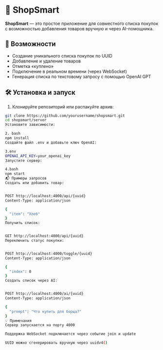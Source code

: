 # 🛒 ShopSmart

**ShopSmart** — это простое приложение для совместного списка покупок с возможностью добавления товаров вручную и через AI-помощника.

## 🚀 Возможности

- Создание уникального списка покупок по UUID
- Добавление и удаление товаров
- Отметка «куплено»
- Подключение в реальном времени (через WebSocket)
- Генерация списка по текстовому запросу с помощью OpenAI GPT

## 🛠 Установка и запуск

1. Клонируйте репозиторий или распакуйте архив:

```bash
git clone https://github.com/yourusername/shopsmart.git
cd shopsmart/server
Установите зависимости:

2. bash
npm install
Создайте файл .env и добавьте ключ OpenAI:

3.env
OPENAI_API_KEY=your_openai_key
Запустите сервер:

4.bash
npm start
📬 Примеры запросов
Создать или добавить товар:


POST http://localhost:4000/api/{uuid}
Content-Type: application/json

{
  "item": "Хлеб"
}
Получить список:


GET http://localhost:4000/api/{uuid}
Переключить статус покупки:


POST http://localhost:4000/toggle/{uuid}
Content-Type: application/json

{
  "index": 0
}
Создать список через AI:


POST http://localhost:4000/ai/{uuid}
Content-Type: application/json

{
  "prompt": "Что купить для борща?"
}
💡 Примечания
Сервер запускается на порту 4000

Поддержка WebSocket подключается через событие join и update

UUID можно сгенерировать вручную через uuidv4()